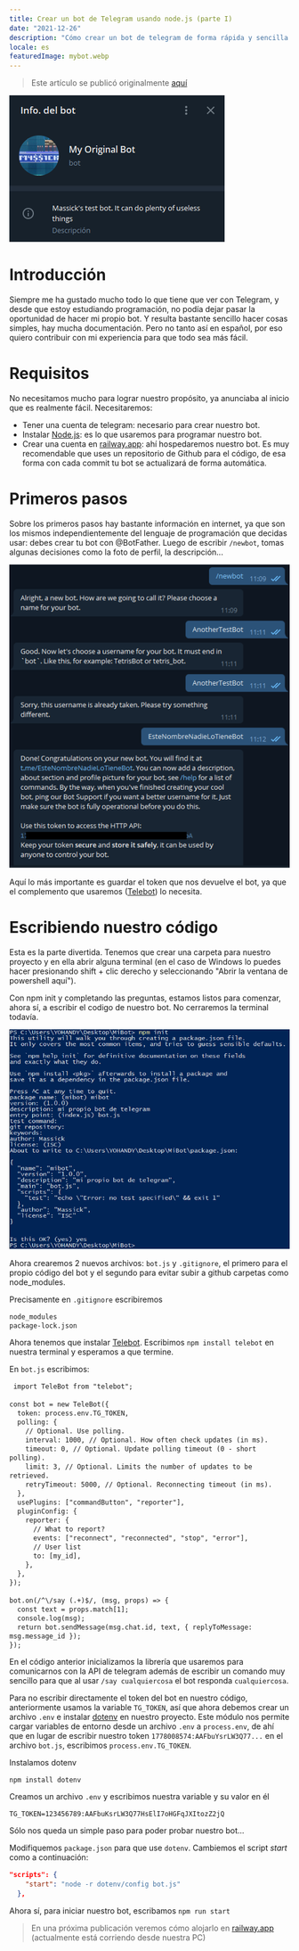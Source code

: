 ```yaml
---
title: Crear un bot de Telegram usando node.js (parte I)
date: "2021-12-26"
description: "Cómo crear un bot de telegram de forma rápida y sencilla usando javascript."
locale: es
featuredImage: mybot.webp
---
```


> Este artículo se publicó originalmente [aquí](https://wastingblog.gatsbyjs.io/posts/telegram-bot-usando-node-telebot-y-railway)

![Biografía de mi bot](./bot.png)

# Introducción

Siempre me ha gustado mucho todo lo que tiene que ver con Telegram, y desde que estoy estudiando programación, no podía dejar pasar la oportunidad de hacer mi propio bot. Y resulta bastante sencillo hacer cosas simples, hay mucha documentación. Pero no tanto así en español, por eso quiero contribuir con mi experiencia para que todo sea más fácil.

# Requisitos

No necesitamos mucho para lograr nuestro propósito, ya anunciaba al inicio que es realmente fácil. Necesitaremos:

- Tener una cuenta de telegram: necesario para crear nuestro bot.
- Instalar [Node.js](https://nodejs.org/): es lo que usaremos para programar nuestro bot.
- Crear una cuenta en [railway.app](https://railway.app/): ahí hospedaremos nuestro bot. Es muy recomendable que uses un repositorio de Github para el código, de esa forma con cada commit tu bot se actualizará de forma automática.

# Primeros pasos

Sobre los primeros pasos hay bastante información en internet, ya que son los mismos independientemente del lenguaje de programación que decidas usar: debes crear tu bot con @BotFather. Luego de escribir `/newbot`, tomas algunas decisiones como la foto de perfil, la descripción...

![Configuración con BotFather](./botfather.png)

Aquí lo más importante es guardar el token que nos devuelve el bot, ya que el complemento que usaremos ([Telebot](https://github.com/mullwar/telebot)) lo necesita.

# Escribiendo nuestro código

Esta es la parte divertida. Tenemos que crear una carpeta para nuestro proyecto y en ella abrir alguna terminal (en el caso de Windows lo puedes hacer presionando shift + clic derecho y seleccionando "Abrir la ventana de powershell aquí").

Con npm init y completando las preguntas, estamos listos para comenzar, ahora sí, a escribir el codigo de nuestro bot. No cerraremos la terminal todavía.

![npm init](./init.png)

Ahora crearemos 2 nuevos archivos: `bot.js` y `.gitignore`, el primero para el propio código del bot y el segundo para evitar subir a github carpetas como node_modules.

Precisamente en `.gitignore` escribiremos

```
node_modules
package-lock.json
```

Ahora tenemos que instalar [Telebot](https://github.com/mullwar/telebot). Escribimos `npm install telebot` en nuestra terminal y esperamos a que termine.

En `bot.js` escribimos:

```
 import TeleBot from "telebot";

const bot = new TeleBot({
  token: process.env.TG_TOKEN,
  polling: {
    // Optional. Use polling.
    interval: 1000, // Optional. How often check updates (in ms).
    timeout: 0, // Optional. Update polling timeout (0 - short polling).
    limit: 3, // Optional. Limits the number of updates to be retrieved.
    retryTimeout: 5000, // Optional. Reconnecting timeout (in ms).
  },
  usePlugins: ["commandButton", "reporter"],
  pluginConfig: {
    reporter: {
      // What to report?
      events: ["reconnect", "reconnected", "stop", "error"],
      // User list
      to: [my_id],
    },
  },
});

bot.on(/^\/say (.+)$/, (msg, props) => {
  const text = props.match[1];
  console.log(msg);
  return bot.sendMessage(msg.chat.id, text, { replyToMessage: msg.message_id });
});
```

En el código anterior inicializamos la librería que usaremos para comunicarnos con la API de telegram además de escribir un comando muy sencillo para que al usar `/say cualquiercosa` el bot responda `cualquiercosa`.

Para no escribir directamente el token del bot en nuestro código, anteriormente usamos la variable `TG_TOKEN`, así que ahora debemos crear un archivo `.env` e instalar [dotenv](https://github.com/motdotla/dotenv) en nuestro proyecto. Este módulo nos permite cargar variables de entorno desde un archivo `.env` a `process.env`, de ahí que en lugar de escribir nuestro token `1778008574:AAFbuYsrLW3Q77...` en el archivo `bot.js`, escribimos `process.env.TG_TOKEN`.

Instalamos dotenv

```
npm install dotenv
```

Creamos un archivo `.env` y escribimos nuestra variable y su valor en él

```
TG_TOKEN=123456789:AAFbuKsrLW3Q77HsElI7oHGFqJXItozZ2jQ
```

Sólo nos queda un simple paso para poder probar nuestro bot...

Modifiquemos `package.json` para que use `dotenv`. Cambiemos el script _start_ como a continuación:

```json
"scripts": {
    "start": "node -r dotenv/config bot.js"
  },
```

Ahora sí, para iniciar nuestro bot, escribamos `npm run start`

> En una próxima publicación veremos cómo alojarlo en [railway.app](https://railway.app/) (actualmente está corriendo desde nuestra PC)
